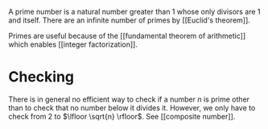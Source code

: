 A prime number is a natural number greater than 1 whose only divisors are 1 and itself. There are an infinite number of primes by [[Euclid's theorem]].

Primes are useful because of the [[fundamental theorem of arithmetic]] which enables [[integer factorization]].

# Checking

There is in general no efficient way to check if a number $n$ is prime other than to check that no number below it divides it. However, we only have to check from 2 to $\lfloor \sqrt{n} \rfloor$. See [[composite number]].